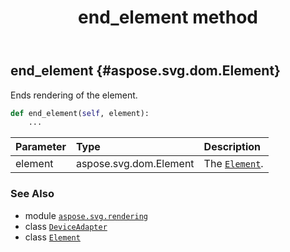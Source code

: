 ﻿---
title: end_element method
second_title: Aspose.SVG for Python via .NET API References
description: 
type: docs
weight: 110
url: /python-net/aspose.svg.rendering/deviceadapter/end_element/
is_root: false
---

## end_element {#aspose.svg.dom.Element}

Ends rendering of the element.



```python
def end_element(self, element):
    ...
```


| Parameter | Type | Description |
| :- | :- | :- |
| element | aspose.svg.dom.Element | The [`Element`](/svg/python-net/aspose.svg.dom/element). |



### See Also
* module [`aspose.svg.rendering`](../../)
* class [`DeviceAdapter`](/svg/python-net/aspose.svg.rendering/deviceadapter)
* class [`Element`](/svg/python-net/aspose.svg.dom/element)
